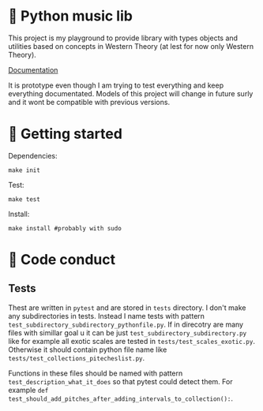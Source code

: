 # 🎼 Python music lib

This project is my playground to provide library with types objects and utilities based on concepts in Western Theory (at lest for now only Western Theory).

[Documentation](./docs/README.md)

It is prototype even though I am trying to test everything and keep everything documentated. Models of this project will change in future surly and it wont be compatible with previous versions.

# 🏁 Getting started

Dependencies:

```
make init
```

Test:

```
make test
```

Install:

```
make install #probably with sudo
```

# 📘 Code conduct

## Tests

Thest are written in `pytest` and are stored in `tests` directory. I don't make any subdirectories in tests. Instead I name tests with pattern `test_subdirectory_subdirectory_pythonfile.py`. If in direcotry are many files with simillar goal u it can be just `test_subdirectory_subdirectory.py` like for example all exotic scales are tested in `tests/test_scales_exotic.py`. Otherwise it should contain python file name like `tests/test_collections_pitecheslist.py`.

Functions in these files should be named with pattern `test_description_what_it_does` so that pytest could detect them. For example `def test_should_add_pitches_after_adding_intervals_to_collection():`.
